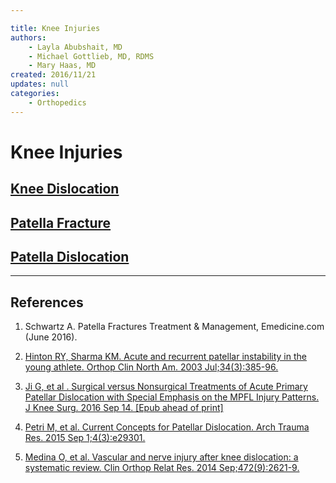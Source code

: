 ```yaml
---

title: Knee Injuries
authors:
    - Layla Abubshait, MD
    - Michael Gottlieb, MD, RDMS
    - Mary Haas, MD
created: 2016/11/21
updates: null
categories:
    - Orthopedics
---
```


# Knee Injuries

## [Knee Dislocation](/cards/knee-injuries-knee-dislocation)

## [Patella Fracture](/cards/knee-injuries-patella-fracture)

## [Patella Dislocation](/cards/knee-injuries-patella-dislocation)

* * *

## References

1.  Schwartz A. Patella Fractures Treatment & Management, Emedicine.com (June 2016).

2.  [Hinton RY, Sharma KM. Acute and recurrent patellar instability in the young athlete. Orthop Clin North Am. 2003 Jul;34(3):385-96.](https://www.ncbi.nlm.nih.gov/pubmed/?term=12974488)

3.  [Ji G, et al . Surgical versus Nonsurgical Treatments of Acute Primary Patellar Dislocation with Special Emphasis on the MPFL Injury Patterns. J Knee Surg. 2016 Sep 14. \[Epub ahead of print\]](https://www.ncbi.nlm.nih.gov/pubmed/?term=27626368.)

4.  [Petri M, et al. Current Concepts for Patellar Dislocation. Arch Trauma Res. 2015 Sep 1;4(3):e29301.](https://www.ncbi.nlm.nih.gov/pubmed/?term=26566512)

5.  [Medina O, et al. Vascular and nerve injury after knee dislocation: a systematic review. Clin Orthop Relat Res. 2014 Sep;472(9):2621-9.](https://www.ncbi.nlm.nih.gov/pubmed/?term=24554457)
